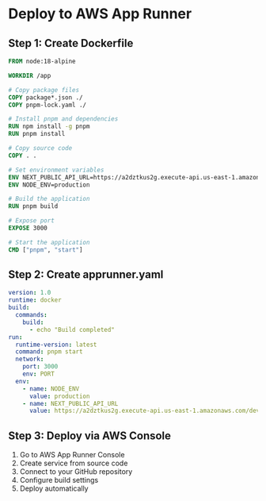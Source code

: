# Deploy to AWS App Runner

## Step 1: Create Dockerfile
```dockerfile
FROM node:18-alpine

WORKDIR /app

# Copy package files
COPY package*.json ./
COPY pnpm-lock.yaml ./

# Install pnpm and dependencies
RUN npm install -g pnpm
RUN pnpm install

# Copy source code
COPY . .

# Set environment variables
ENV NEXT_PUBLIC_API_URL=https://a2dztkus2g.execute-api.us-east-1.amazonaws.com/dev
ENV NODE_ENV=production

# Build the application
RUN pnpm build

# Expose port
EXPOSE 3000

# Start the application
CMD ["pnpm", "start"]
```

## Step 2: Create apprunner.yaml
```yaml
version: 1.0
runtime: docker
build:
  commands:
    build:
      - echo "Build completed"
run:
  runtime-version: latest
  command: pnpm start
  network:
    port: 3000
    env: PORT
  env:
    - name: NODE_ENV
      value: production
    - name: NEXT_PUBLIC_API_URL
      value: https://a2dztkus2g.execute-api.us-east-1.amazonaws.com/dev
```

## Step 3: Deploy via AWS Console
1. Go to AWS App Runner Console
2. Create service from source code
3. Connect to your GitHub repository
4. Configure build settings
5. Deploy automatically